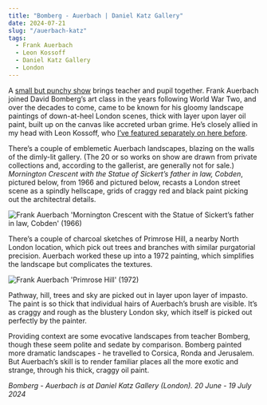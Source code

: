 ```yaml
---
title: "Bomberg - Auerbach | Daniel Katz Gallery"
date: 2024-07-21
slug: "/auerbach-katz"
tags:
  - Frank Auerbach
  - Leon Kossoff
  - Daniel Katz Gallery
  - London
---
```


A [small but punchy show](https://www.katz.art/eventdetails/49969) brings teacher and pupil together. Frank Auerbach joined David Bomberg’s art class in the years following World War Two, and over the decades to come, came to be known for his gloomy landscape paintings of down-at-heel London scenes, thick with layer upon layer oil paint, built up on the canvas like accreted urban grime. He’s closely allied in my head with Leon Kossoff, who [I’ve featured separately on here before](https://artangled.com/posts/kossoff-annely-juda/).

There’s a couple of emblemetic Auerbach landscapes, blazing on the walls of the dimly-lit gallery. (The 20 or so works on show are drawn from private collections and, according to the gallerist, are generally not for sale.) _Mornington Crescent with the Statue of Sickert’s father in law, Cobden_, pictured below, from 1966 and pictured below, recasts a London street scene as a spindly hellscape, grids of craggy red and black paint picking out the architectral details.

![Frank Auerbach 'Mornington Crescent with the Statue of Sickert’s father in law, Cobden' (1966)](/auerbach-katz-1.jpeg)

There’s a couple of charcoal sketches of Primrose Hill, a nearby North London location, which pick out trees and branches with similar purgatorial precision. Auerbach worked these up into a 1972 painting, which simplifies the landscape but complicates the textures.

![Frank Auerbach 'Primrose Hill' (1972)](/auerbach-katz-2.jpeg)

Pathway, hill, trees and sky are picked out in layer upon layer of impasto. The paint is so thick that individual hairs of Auerbach’s brush are visible. It’s as craggy and rough as the blustery London sky, which itself is picked out perfectly by the painter.

Providing context are some evocative landscapes from teacher Bomberg, though these seem polite and sedate by comparison. Bomberg painted more dramatic landscapes - he travelled to Corsica, Ronda and Jerusalem. But Auerbach’s skill is to render familiar places all the more exotic and strange, through his thick, craggy oil paint.

_Bomberg - Auerbach is at Daniel Katz Gallery (London). 20 June - 19 July 2024_
